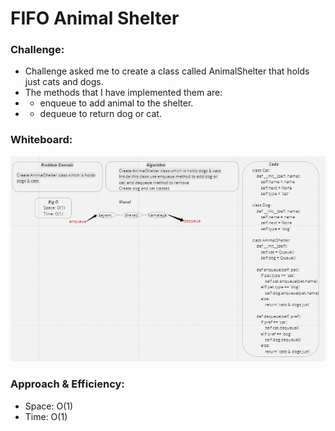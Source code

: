 # FIFO Animal Shelter

### Challenge:
- Challenge asked me to create a class called AnimalShelter that holds just cats and dogs.
- The methods that I have implemented them are:
- - enqueue to add animal to the shelter.
- - dequeue to return dog or cat.

### Whiteboard:
![](fifo-AnimalShelter.JPG)

### Approach & Efficiency:
- Space: O(1)
- Time: O(1)